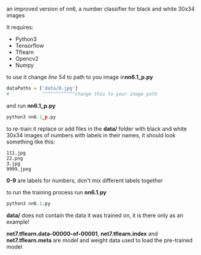 an improved version of nn6, a number classifier for black and white 30x34 images

It requires:
* Python3
* Tensorflow
* Tflearn
* Opencv2
* Numpy

to use it change *line 54* to path to you image in**nn6.1_p.py**
```python
dataPaths = ['data/0.jpg']
#            ^^^^^^^^^^^^change this to your image path
```
and run **nn6.1_p.py**
```python
python3 nn6.1_p.py
```

to re-train it replace or add files in the **data/** folder with black and white 30x34 images of numbers with labels in their names, it should look something like this:
```
111.jpg
22.png
3.jpg
9999.jpeg
```
**0-9** are labels for numbers, don't mix different labels together

to run the training process run **nn6.1.py**
```python
python3 nn6.1.py
```


**data/** does not contain the data it was trained on, it is there only as an example!

**net7.tflearn.data-00000-of-00001**, **net7.tflearn.index** and **net7.tflearn.meta** are model and weight data used to load the pre-trained model
